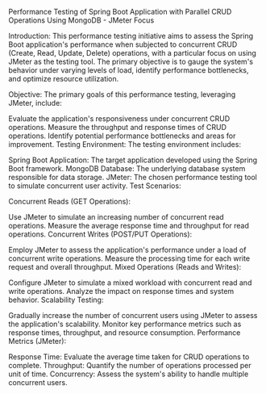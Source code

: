 Performance Testing of Spring Boot Application with Parallel CRUD Operations Using MongoDB - JMeter Focus

Introduction:
This performance testing initiative aims to assess the Spring Boot application's performance when subjected to concurrent CRUD (Create, Read, Update, Delete) operations, with a particular focus on using JMeter as the testing tool. The primary objective is to gauge the system's behavior under varying levels of load, identify performance bottlenecks, and optimize resource utilization.

Objective:
The primary goals of this performance testing, leveraging JMeter, include:

Evaluate the application's responsiveness under concurrent CRUD operations.
Measure the throughput and response times of CRUD operations.
Identify potential performance bottlenecks and areas for improvement.
Testing Environment:
The testing environment includes:

Spring Boot Application: The target application developed using the Spring Boot framework.
MongoDB Database: The underlying database system responsible for data storage.
JMeter: The chosen performance testing tool to simulate concurrent user activity.
Test Scenarios:

Concurrent Reads (GET Operations):

Use JMeter to simulate an increasing number of concurrent read operations.
Measure the average response time and throughput for read operations.
Concurrent Writes (POST/PUT Operations):

Employ JMeter to assess the application's performance under a load of concurrent write operations.
Measure the processing time for each write request and overall throughput.
Mixed Operations (Reads and Writes):

Configure JMeter to simulate a mixed workload with concurrent read and write operations.
Analyze the impact on response times and system behavior.
Scalability Testing:

Gradually increase the number of concurrent users using JMeter to assess the application's scalability.
Monitor key performance metrics such as response times, throughput, and resource consumption.
Performance Metrics (JMeter):

Response Time: Evaluate the average time taken for CRUD operations to complete.
Throughput: Quantify the number of operations processed per unit of time.
Concurrency: Assess the system's ability to handle multiple concurrent users.